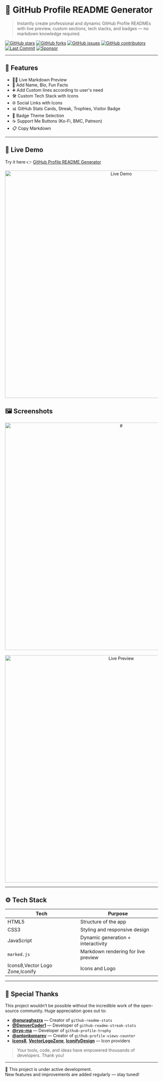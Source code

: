 # 🧩 GitHub Profile README Generator

> Instantly create professional and dynamic GitHub Profile READMEs with live preview, custom sections, tech stacks, and badges — no markdown knowledge required.

[![GitHub stars](https://img.shields.io/github/stars/SaurabSinghRawat/github-profile-readme-generator?style=social)](https://github.com/SaurabSinghRawat/github-profile-readme-generator/stargazers)
[![GitHub forks](https://img.shields.io/github/forks/SaurabSinghRawat/github-profile-readme-generator?style=social)](https://github.com/SaurabSinghRawat/github-profile-readme-generator/network)
[![GitHub issues](https://img.shields.io/github/issues/SaurabSinghRawat/github-profile-readme-generator)](https://github.com/SaurabSinghRawat/github-profile-readme-generator/issues)
[![GitHub contributors](https://img.shields.io/github/contributors/SaurabSinghRawat/github-profile-readme-generator?color=blue)](https://github.com/SaurabSinghRawat/github-profile-readme-generator/graphs/contributors)
[![Last Commit](https://img.shields.io/github/last-commit/SaurabSinghRawat/github-profile-readme-generator)](https://github.com/SaurabSinghRawat/github-profile-readme-generator/commits)
[![Sponsor](https://img.shields.io/badge/Sponsor-%E2%9D%A4-red?style=flat-square&logo=github)](https://github.com/sponsors/SaurabSinghRawat)

---

## 🧠 Features

- 🧑‍💻 Live Markdown Preview
- 📛 Add Name, Bio, Fun Facts
- ➕ Add Custom lines according to user's need
- 🛠️ Custom Tech Stack with Icons
- 🌐 Social Links with Icons
- 📊 GitHub Stats Cards, Streak, Trophies, Visitor Badge
- 🎨 Badge Theme Selection
- ☕ Support Me Buttons (Ko-Fi, BMC, Patreon)
- 📋 Copy Markdown

---

## 🚀 Live Demo

Try it here 👉 <a href="https://saurabsinghrawat.github.io/GitHub-Profile-README-Generator">GitHub Profile README Generator</a>

<p align="center">
  <img src="assets/demo.gif" alt="Live Demo" width="750"/>
</p>


## 🖼️ Screenshots

<p align="center">
  <img src="https://github.com/user-attachments/assets/00594a12-dda5-4785-9af2-41eee261bed6" width="750" alt="#" />
  <br><br>
  <img src="https://github.com/user-attachments/assets/ae633e53-0d12-44b1-a823-3950f1fbf529" width="750" alt="Live Preview" />
</p>

---

## ⚙️ Tech Stack

| Tech           | Purpose                               |
|----------------|----------------------------------------|
| HTML5          | Structure of the app                   |
| CSS3           | Styling and responsive design          |
| JavaScript     | Dynamic generation + interactivity     |
| `marked.js`    | Markdown rendering for live preview    |
| Icons8,Vector Logo Zone,Iconify | Icons and Logo        |

---

## 🙇 Special Thanks

This project wouldn’t be possible without the incredible work of the open-source community. Huge appreciation goes out to:

- [**@anuraghazra**](https://github.com/anuraghazra) — Creator of `github-readme-stats`
- [**@DenverCoder1**](https://github.com/DenverCoder1) — Developer of `github-readme-streak-stats`
- [**@ryo-ma**](https://github.com/ryo-ma) — Developer of `github-profile-trophy`
- [**@antonkomarev**](https://github.com/antonkomarev) — Creator of `github-profile-views-counter`
- [**Icons8**](https://icons8.com), [**VectorLogoZone**](https://www.vectorlogo.zone/), [**IconifyDesign**](https://iconify.design/)  — Icon providers

> Your tools, code, and ideas have empowered thousands of developers. Thank you!
---

🚧 This project is under active development.  
New features and improvements are added regularly — stay tuned!
